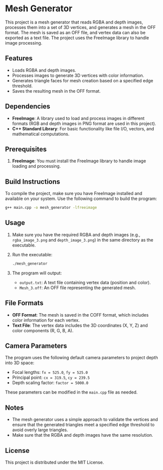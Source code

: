 # Mesh Generator

This project is a mesh generator that reads RGBA and depth images, processes them into a set of 3D vertices, and generates a mesh in the OFF format. The mesh is saved as an OFF file, and vertex data can also be exported as a text file. The project uses the FreeImage library to handle image processing.

## Features
- Loads RGBA and depth images.
- Processes images to generate 3D vertices with color information.
- Generates triangle faces for mesh creation based on a specified edge threshold.
- Saves the resulting mesh in the OFF format.


## Dependencies
- **FreeImage**: A library used to load and process images in different formats (RGB and depth images in PNG format are used in this project).
- **C++ Standard Library**: For basic functionality like file I/O, vectors, and mathematical computations.

## Prerequisites

1. **FreeImage**: You must install the FreeImage library to handle image loading and processing.


## Build Instructions
To compile the project, make sure you have FreeImage installed and available on your system. Use the following command to build the program:

```sh
g++ main.cpp -o mesh_generator -lfreeimage
```

## Usage
1. Make sure you have the required RGBA and depth images (e.g., `rgba_image_3.png` and `depth_image_3.png`) in the same directory as the executable.
2. Run the executable:

   ```sh
   ./mesh_generator
   ```
3. The program will output:
   - `output.txt`: A text file containing vertex data (position and color).
   - `Mesh_3.off`: An OFF file representing the generated mesh.

## File Formats
- **OFF Format**: The mesh is saved in the COFF format, which includes color information for each vertex.
- **Text File**: The vertex data includes the 3D coordinates (X, Y, Z) and color components (R, G, B, A).

## Camera Parameters
The program uses the following default camera parameters to project depth into 3D space:
- Focal lengths: `fx = 525.0`, `fy = 525.0`
- Principal point: `cx = 319.5`, `cy = 239.5`
- Depth scaling factor: `factor = 5000.0`

These parameters can be modified in the `main.cpp` file as needed.

## Notes
- The mesh generator uses a simple approach to validate the vertices and ensure that the generated triangles meet a specified edge threshold to avoid overly large triangles.
- Make sure that the RGBA and depth images have the same resolution.

## License
This project is distributed under the MIT License.

